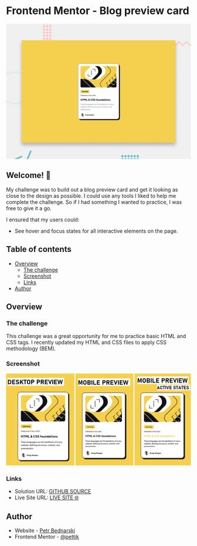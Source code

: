 # Frontend Mentor - Blog preview card

![Design preview for the Blog preview card coding challenge](./design/desktop-preview.jpg)

## Welcome! 👋

My challenge was to build out a blog preview card and get it looking as close to the design as possible. I could use any tools I liked to help me complete the challenge. So if I had something I wanted to practice, I was free to give it a go.

I ensured that my users could: 
- See hover and focus states for all interactive elements on the page.



## Table of contents

- [Overview](#overview)
  - [The challenge](#the-challenge)
  - [Screenshot](#screenshot)
  - [Links](#links)
- [Author](#author)

## Overview

### The challenge

This challenge was a great opportunity for me to practice basic HTML and CSS tags. I recently updated my HTML and CSS files to apply CSS methodology (BEM).

### Screenshot

<img src="design/site-preview.JPG" alt="This is my solution of this challenge">


### Links

- Solution URL: [GITHUB SOURCE](https://github.com/pettik/FrontendMentor--blog-preview-card)
- Live Site URL: [LIVE SITE 🌐](https://pettik-blog-preview-card.netlify.app/)

## Author

- Website - [Petr Bednarski](https://github.com/pettik)
- Frontend Mentor - [@pettik](https://www.frontendmentor.io/profile/pettik)
